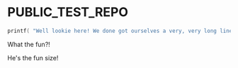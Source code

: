 # PUBLIC_TEST_REPO

```c
printf( "Well lookie here! We done got ourselves a very, very long line of code here. Let's see if we can see the end of this line of code when hovering over the code block, shall we? Yes, let's shall!\n" );
```

What the fun?!

He's the fun size!
